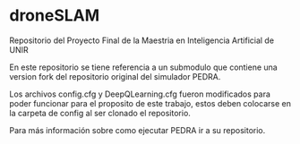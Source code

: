 # droneSLAM
Repositorio del Proyecto Final de la Maestria en Inteligencia Artificial de UNIR

En este repositorio se tiene referencia a un submodulo que contiene una version fork del repositorio original del simulador PEDRA.

Los archivos config.cfg y DeepQLearning.cfg fueron modificados para poder funcionar para el proposito de este trabajo, estos deben colocarse en la carpeta de config al ser clonado el repositorio.

Para más información sobre como ejecutar PEDRA ir a su repositorio.
